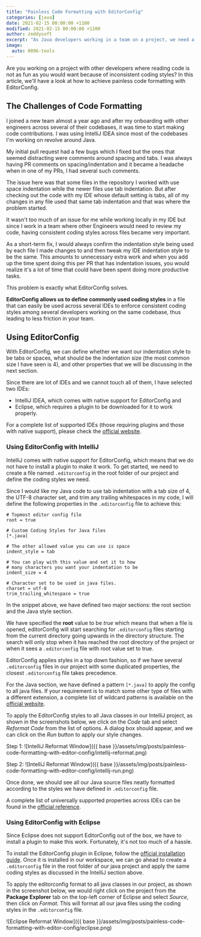 ```yaml
---
title: "Painless Code Formatting with EditorConfig"
categories: [java]
date: 2021-02-15 00:00:00 +1100
modified: 2021-02-15 00:00:00 +1100
author: zeddysoft
excerpt: "As Java developers working in a team on a project, we need a consistent coding style in our project to enhance readability and make our code a lot cleaner and uniform - that's where EditorConfig comes into play"
image:
  auto: 0096-tools
---
```


Are you working on a project with other developers where reading code is not as fun as you would want because of inconsistent coding styles? In this article, we'll have a look at how to achieve painless code formatting with EditorConfig.

## The Challenges of Code Formatting

I joined a new team almost a year ago and after my onboarding with other engineers across several of their codebases, it was time to start making code contributions. I was using IntelliJ IDEA since most of the codebases I'm working on revolve around Java.

My initial pull request had a few bugs which I fixed but the ones that seemed distracting were comments around spacing and tabs. I was always having PR comments on spacing/indentation and it became a headache when in one of my PRs, I had several such comments.

The issue here was that some files in the repository I worked with use space indentation while the newer files use tab indentation. But after checking out the code with my IDE whose default setting is tabs, all of my changes in any file used that same tab indentation and that was where the problem started.

It wasn't too much of an issue for me while working locally in my IDE but since I work in a team where other Engineers would need to review my code, having consistent coding styles across files became very important.

As a short-term fix, I would always confirm the indentation style being used by each file I made changes to and then tweak my IDE indentation style to be the same. This amounts to unnecessary extra work and when you add up the time spent doing this per PR that has indentation issues, you would realize it's a lot of time that could have been spent doing more productive tasks.

This problem is exactly what EditorConfig solves.

**EditorConfig allows us to define commonly used coding styles** in a file that can easily be used across several IDEs to enforce consistent coding styles among several developers working on the same codebase, thus leading to less friction in your team.

## Using EditorConfig

With EditorConfig, we can define whether we want our indentation style to be tabs or spaces, what should be the indentation size (the most common size I have seen is 4), and other properties that we will be discussing in the next section.

Since there are lot of IDEs and we cannot touch all of them, I have selected two IDEs: 

* IntelliJ IDEA, which comes with native support for EditorConfig and
* Eclipse, which requires a plugin to be downloaded for it to work properly. 

For a complete list of supported IDEs (those requiring plugins and those with native support), please check the [official website](https://editorconfig.org/).

### Using EditorConfig with IntelliJ

IntelliJ comes with native support for EditorConfig, which means that we do not have to install a plugin to make it work. To get started, we need to create a file named `.editorconfig` in the root folder of our project and define the coding styles we need.

Since I would like my Java code to use tab indentation with a tab size of 4, the UTF-8 character set, and trim any trailing whitespaces in my code, I will define the following properties in the `.editorconfig` file to achieve this:

```
# Topmost editor config file
root = true

# Custom Coding Styles for Java files
[*.java]

# The other allowed value you can use is space
indent_style = tab 

# You can play with this value and set it to how
# many characters you want your indentation to be
indent_size = 4

# Character set to be used in java files.
charset = utf-8 
trim_trailing_whitespace = true
```

In the snippet above, we have defined two major sections: the root section and the Java style section. 

We have specified the **root** value to be *true* which means that when a file is opened, editorConfig will start searching for `.editorconfig` files starting from the current directory going upwards in the directory structure. The search will only stop when it has reached the root directory of the project or when it sees a `.editorconfig` file with root value set to true.

EditorConfig applies styles in a top down fashion, so if we have several `.editorconfig` files in our project with some duplicated properties, the closest `.editorconfig` file takes precedence.

For the Java section, we have defined a pattern `[*.java]` to apply the config to all java files. If your requirement is to match some other type of files with a different extension, a complete list of wildcard patterns is available on the [official website](https://editorconfig.org/).

To apply the EditorConfig styles to all Java classes in our IntelliJ project, as shown in the screenshots below, we click on the *Code* tab and select *Reformat Code* from the list of options. A dialog box should appear, and we can click on the *Run* button to apply our style changes. 

Step 1:
![IntelliJ Reformat Window]({{ base }}/assets/img/posts/painless-code-formatting-with-editor-config/intellij-reformat.png)

Step 2:
![IntelliJ Reformat Window]({{ base }}/assets/img/posts/painless-code-formatting-with-editor-config/intellij-run.png)

Once done, we should see all our Java source files neatly formatted according to the styles we have defined in `.editorconfig` file.

A complete list of universally supported properties across IDEs can be found in the [official reference](https://github.com/editorconfig/editorconfig/wiki/EditorConfig-Properties#current-universal-properties).

### Using EditorConfig with Eclipse
Since Eclipse does not support EditorConfig out of the box, we have to install a plugin to make this work. Fortunately, it's not too much of a hassle.

To install the EditorConfig plugin in Eclipse, follow the [official installation guide](https://github.com/ncjones/editorconfig-eclipse#installation). Once it is installed in our workspace, we can go ahead to create a `.editorconfig` file in the root folder of our java project and apply the same coding styles as discussed in the IntelliJ section above.

To apply the editorconfig format to all java classes in our project, as shown in the screenshot below, we would right click on the project from the **Package Explorer** tab on the top-left corner of Eclipse and select *Source*, then click on *Format*. This will format all our java files using the coding styles in the `.editorconfig` file.

![Eclipse Reformat Window]({{ base }}/assets/img/posts/painless-code-formatting-with-editor-config/eclipse.png)
